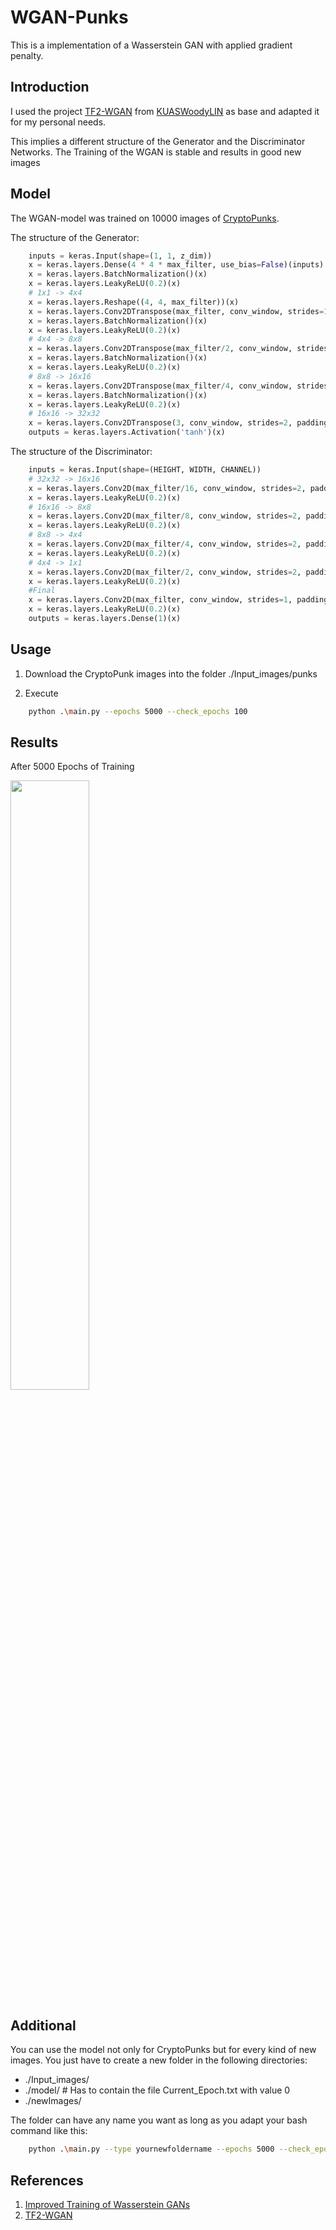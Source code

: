 # WGAN-Punks
This is a implementation of a Wasserstein GAN with applied gradient penalty. 

## Introduction
I used the project [TF2-WGAN](https://github.com/KUASWoodyLIN/TF2-WGAN) from [KUASWoodyLIN](https://github.com/KUASWoodyLIN) as base and adapted it for my personal needs. 

This implies a different structure of the Generator and the Discriminator Networks. The Training of the WGAN is stable and results in good new images

## Model
The WGAN-model was trained on 10000 images of [CryptoPunks](https://www.larvalabs.com/cryptopunks). 

The structure of the Generator:

```python
    inputs = keras.Input(shape=(1, 1, z_dim))
    x = keras.layers.Dense(4 * 4 * max_filter, use_bias=False)(inputs)
    x = keras.layers.BatchNormalization()(x)
    x = keras.layers.LeakyReLU(0.2)(x)
    # 1x1 -> 4x4
    x = keras.layers.Reshape((4, 4, max_filter))(x)
    x = keras.layers.Conv2DTranspose(max_filter, conv_window, strides=1, padding='same', use_bias=False)(x)
    x = keras.layers.BatchNormalization()(x)
    x = keras.layers.LeakyReLU(0.2)(x)
    # 4x4 -> 8x8
    x = keras.layers.Conv2DTranspose(max_filter/2, conv_window, strides=2, padding='same', use_bias=False)(x)
    x = keras.layers.BatchNormalization()(x)
    x = keras.layers.LeakyReLU(0.2)(x)
    # 8x8 -> 16x16
    x = keras.layers.Conv2DTranspose(max_filter/4, conv_window, strides=2, padding='same', use_bias=False)(x)
    x = keras.layers.BatchNormalization()(x)
    x = keras.layers.LeakyReLU(0.2)(x)
    # 16x16 -> 32x32
    x = keras.layers.Conv2DTranspose(3, conv_window, strides=2, padding='same', use_bias=False)(x)
    outputs = keras.layers.Activation('tanh')(x)
```

The structure of the Discriminator:

```python
    inputs = keras.Input(shape=(HEIGHT, WIDTH, CHANNEL))
    # 32x32 -> 16x16
    x = keras.layers.Conv2D(max_filter/16, conv_window, strides=2, padding='same', use_bias=True)(inputs)
    x = keras.layers.LeakyReLU(0.2)(x)
    # 16x16 -> 8x8
    x = keras.layers.Conv2D(max_filter/8, conv_window, strides=2, padding='same', use_bias=True)(x)
    x = keras.layers.LeakyReLU(0.2)(x)
    # 8x8 -> 4x4
    x = keras.layers.Conv2D(max_filter/4, conv_window, strides=2, padding='same', use_bias=True)(x)
    x = keras.layers.LeakyReLU(0.2)(x)
    # 4x4 -> 1x1
    x = keras.layers.Conv2D(max_filter/2, conv_window, strides=2, padding='same', use_bias=True)(x)
    x = keras.layers.LeakyReLU(0.2)(x)
    #Final
    x = keras.layers.Conv2D(max_filter, conv_window, strides=1, padding='same', use_bias=True)(x)
    x = keras.layers.LeakyReLU(0.2)(x)
    outputs = keras.layers.Dense(1)(x)
```

## Usage
1. Download the CryptoPunk images into the folder ./Input_images/punks

2. Execute 
```bash
    python .\main.py --epochs 5000 --check_epochs 100
```

## Results

After 5000 Epochs of Training

<img src="./newImages/epoch5000.png" width="50%" height="50%"/>

## Additional

You can use the model not only for CryptoPunks but for every kind of new images. You just have to create a new folder in the following directories:

 - ./Input_images/
 - ./model/ # Has to contain the file Current_Epoch.txt with value 0
 - ./newImages/

 The folder can have any name you want as long as you adapt your bash command like this:

```bash
    python .\main.py --type yournewfoldername --epochs 5000 --check_epochs 100
```

## References
1. [Improved Training of Wasserstein GANs](https://arxiv.org/abs/1704.00028)
2. [TF2-WGAN](https://github.com/KUASWoodyLIN/TF2-WGAN)